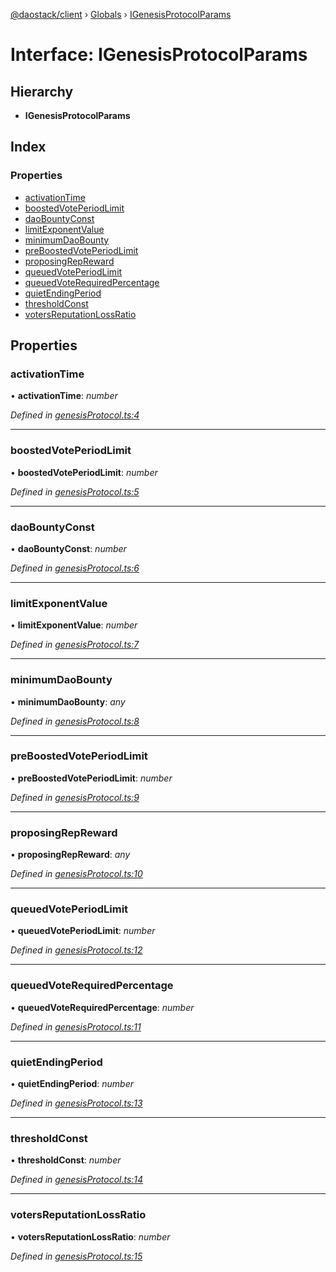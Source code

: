 [@daostack/client](../README.md) › [Globals](../globals.md) › [IGenesisProtocolParams](igenesisprotocolparams.md)

# Interface: IGenesisProtocolParams

## Hierarchy

* **IGenesisProtocolParams**

## Index

### Properties

* [activationTime](igenesisprotocolparams.md#activationtime)
* [boostedVotePeriodLimit](igenesisprotocolparams.md#boostedvoteperiodlimit)
* [daoBountyConst](igenesisprotocolparams.md#daobountyconst)
* [limitExponentValue](igenesisprotocolparams.md#limitexponentvalue)
* [minimumDaoBounty](igenesisprotocolparams.md#minimumdaobounty)
* [preBoostedVotePeriodLimit](igenesisprotocolparams.md#preboostedvoteperiodlimit)
* [proposingRepReward](igenesisprotocolparams.md#proposingrepreward)
* [queuedVotePeriodLimit](igenesisprotocolparams.md#queuedvoteperiodlimit)
* [queuedVoteRequiredPercentage](igenesisprotocolparams.md#queuedvoterequiredpercentage)
* [quietEndingPeriod](igenesisprotocolparams.md#quietendingperiod)
* [thresholdConst](igenesisprotocolparams.md#thresholdconst)
* [votersReputationLossRatio](igenesisprotocolparams.md#votersreputationlossratio)

## Properties

###  activationTime

• **activationTime**: *number*

*Defined in [genesisProtocol.ts:4](https://github.com/daostack/client/blob/0eadcce/src/genesisProtocol.ts#L4)*

___

###  boostedVotePeriodLimit

• **boostedVotePeriodLimit**: *number*

*Defined in [genesisProtocol.ts:5](https://github.com/daostack/client/blob/0eadcce/src/genesisProtocol.ts#L5)*

___

###  daoBountyConst

• **daoBountyConst**: *number*

*Defined in [genesisProtocol.ts:6](https://github.com/daostack/client/blob/0eadcce/src/genesisProtocol.ts#L6)*

___

###  limitExponentValue

• **limitExponentValue**: *number*

*Defined in [genesisProtocol.ts:7](https://github.com/daostack/client/blob/0eadcce/src/genesisProtocol.ts#L7)*

___

###  minimumDaoBounty

• **minimumDaoBounty**: *any*

*Defined in [genesisProtocol.ts:8](https://github.com/daostack/client/blob/0eadcce/src/genesisProtocol.ts#L8)*

___

###  preBoostedVotePeriodLimit

• **preBoostedVotePeriodLimit**: *number*

*Defined in [genesisProtocol.ts:9](https://github.com/daostack/client/blob/0eadcce/src/genesisProtocol.ts#L9)*

___

###  proposingRepReward

• **proposingRepReward**: *any*

*Defined in [genesisProtocol.ts:10](https://github.com/daostack/client/blob/0eadcce/src/genesisProtocol.ts#L10)*

___

###  queuedVotePeriodLimit

• **queuedVotePeriodLimit**: *number*

*Defined in [genesisProtocol.ts:12](https://github.com/daostack/client/blob/0eadcce/src/genesisProtocol.ts#L12)*

___

###  queuedVoteRequiredPercentage

• **queuedVoteRequiredPercentage**: *number*

*Defined in [genesisProtocol.ts:11](https://github.com/daostack/client/blob/0eadcce/src/genesisProtocol.ts#L11)*

___

###  quietEndingPeriod

• **quietEndingPeriod**: *number*

*Defined in [genesisProtocol.ts:13](https://github.com/daostack/client/blob/0eadcce/src/genesisProtocol.ts#L13)*

___

###  thresholdConst

• **thresholdConst**: *number*

*Defined in [genesisProtocol.ts:14](https://github.com/daostack/client/blob/0eadcce/src/genesisProtocol.ts#L14)*

___

###  votersReputationLossRatio

• **votersReputationLossRatio**: *number*

*Defined in [genesisProtocol.ts:15](https://github.com/daostack/client/blob/0eadcce/src/genesisProtocol.ts#L15)*
